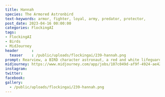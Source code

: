 ```yaml
---
title: Hannah
species: The Armored Astronbird
text-keywords: armor, fighter, loyal, army, predator, protector, 
post_date: 2023-04-16 00:00:00
categories: FlockingAI
tags:
- FlockingAI
- Birds
- MidJourney 
header      :
  teaser    : /public/uploads/flockingai/239-hannah.png
prompt: Rearview, a BIRD character astronaut, a red and white lifeguard - themed space suit with the word "Lifeguard" on the back, the space suit is slim and futuristic, with neon red lights highlighting the edges of the suit, The astronaut is tethered to a Matt Black spaceship in the middle of space, around the astronaut is a galaxy full of stars with red, purple, and blue colors, cinematic, soft studio lighting, backlighting, dark background
midjourney: https://www.midjourney.com/app/jobs/107c049d-af9f-4924-ae42-49240d90fcba
instagram: 
twitter: 
facebook: 
gallery: 
  - /public/uploads/flockingai/239-hannah.png
---
```


